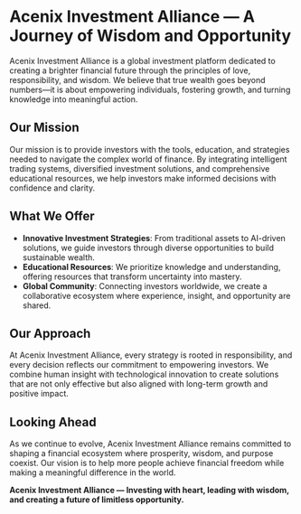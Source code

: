 # Acenix Investment Alliance — A Journey of Wisdom and Opportunity

Acenix Investment Alliance is a global investment platform dedicated to creating a brighter financial future through the principles of love, responsibility, and wisdom. We believe that true wealth goes beyond numbers—it is about empowering individuals, fostering growth, and turning knowledge into meaningful action.

## Our Mission

Our mission is to provide investors with the tools, education, and strategies needed to navigate the complex world of finance. By integrating intelligent trading systems, diversified investment solutions, and comprehensive educational resources, we help investors make informed decisions with confidence and clarity.

## What We Offer

- **Innovative Investment Strategies**: From traditional assets to AI-driven solutions, we guide investors through diverse opportunities to build sustainable wealth.  
- **Educational Resources**: We prioritize knowledge and understanding, offering resources that transform uncertainty into mastery.  
- **Global Community**: Connecting investors worldwide, we create a collaborative ecosystem where experience, insight, and opportunity are shared.

## Our Approach

At Acenix Investment Alliance, every strategy is rooted in responsibility, and every decision reflects our commitment to empowering investors. We combine human insight with technological innovation to create solutions that are not only effective but also aligned with long-term growth and positive impact.

## Looking Ahead

As we continue to evolve, Acenix Investment Alliance remains committed to shaping a financial ecosystem where prosperity, wisdom, and purpose coexist. Our vision is to help more people achieve financial freedom while making a meaningful difference in the world.

**Acenix Investment Alliance — Investing with heart, leading with wisdom, and creating a future of limitless opportunity.**
